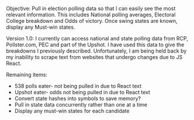 
Objective:
Pull in election polling data so that I can easily see the most relevant
information. This includes National polling averages, Electoral College
breakdown and Odds of victory. Once swing states are known, display any
Must-win states.

Version 1.0:
I currently can access national and state polling data from RCP, Pollster.com,
PEC and part of the Upshot. I have used this data to give the breakdowns I
previously described. Unfortunately, I am being held back by my inability to
scrape text from websites that undergo changes due to JS React.

Remaining items:
-  538 polls eater- not being pulled in due to React text
-  Upshot eater- odds not being pulled in due to React text
-  Convert state hashes into symbols to save memory?
-  Pull in state data concurrently rather than one at a time
-  Display any must-win states for each candidate
